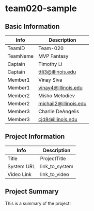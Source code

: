 
# team020-sample

## Basic Information

|   Info      |        Description     |
| ----------- | ---------------------- |
| TeamID      |        Team-020        |
| TeamName    |      MVP Fantasy       |
| Captain     |       Timothy Li       |
| Captain     |  ttli3@illinois.edu    |
| Member1     |        Vinay Siva      |
| Member1     |   vinay4@illinois.edu  |
| Member2     |     Misho Metodiev     |
| Member2     |  michail2@illinois.edu |
| Member3     |   Charlie DeAngelis    |
| Member3     |   cjd8@illinois.edu    |

## Project Information

|   Info      |        Description     |
| ----------- | ---------------------- |
|  Title      |       ProjectTitle     |
| System URL  |      link_to_system    |
| Video Link  |      link_to_video     |

## Project Summary

This is a summary of the project!
